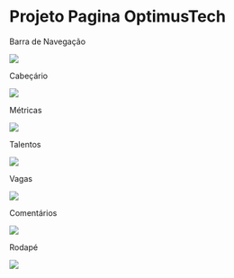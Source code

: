 <h1>Projeto Pagina OptimusTech</h1>

<p>Barra de Navegação</p>
<img src="https://user-images.githubusercontent.com/107812464/215872127-05427c94-5986-497a-9214-ef8225fc631d.png">

<p>Cabeçário</p>
<img src="https://user-images.githubusercontent.com/107812464/215872586-542bd161-fb66-4019-948b-c246d516f6a9.png">

<p>Métricas</p>
<img src="https://user-images.githubusercontent.com/107812464/215872666-f8cf1456-0e04-46d6-876d-d7c70de4641c.png">

<p>Talentos</p>
<img src="https://user-images.githubusercontent.com/107812464/215872712-93b01690-b1bd-4bd3-b641-672e987ade42.png">

<p>Vagas</p>
<img src="https://user-images.githubusercontent.com/107812464/215872747-abf07c6e-d8e5-4698-b02a-0eaea1139edf.png">

<p>Comentários</p>
<img src="https://user-images.githubusercontent.com/107812464/215872771-8beaec75-410f-4a75-9283-cc1e4ca2aa5c.png">

<p>Rodapé</p>
<img src="https://user-images.githubusercontent.com/107812464/215872794-c1eedf66-7057-4323-a923-1e8d5be94f49.png">
